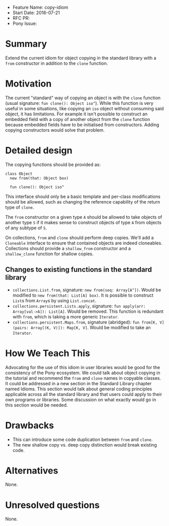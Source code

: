 - Feature Name: copy-idiom
- Start Date: 2016-07-21
- RFC PR:
- Pony Issue:

# Summary

Extend the current idiom for object copying in the standard library with a `from` constructor in addition to the `clone` function.

# Motivation

The current "standard" way of copying an object is with the `clone` function (usual signature: `fun clone(): Object iso^`). While this function is very useful in some situations, like copying an `iso` object without consuming said object, it has limitations. For example it isn't possible to construct an embedded field with a copy of another object from the `clone` function because embedded fields have to be initialised from constructors. Adding copying constructors would solve that problem.

# Detailed design

The copying functions should be provided as:

```
class Object
  new from(that: Object box)

  fun clone(): Object iso^
```

This interface should only be a basic template and per-class modifications should be allowed, such as changing the reference capability of the return type of `clone`.

The `from` constructor on a given type `A` should be allowed to take objects of another type `S` if it makes sense to construct objects of type `A` from objects of any subtype of `S`.

On collections, `from` and `clone` should perform deep copies. We'll add a `Cloneable` interface to ensure that contained objects are indeed cloneables. Collections should provide a `shallow_from` constructor and a `shallow_clone` function for shallow copies.

## Changes to existing functions in the standard library

- `collections.List.from`, signature: `new from(seq: Array[A^])`. Would be modified to `new from(that: List[A] box)`. It is possible to construct `List`s from `Array`s by using `List.concat`.
- `collections.persistent.Lists.apply`, signature: `fun apply(arr: Array[val->A]): List[A]`. Would be removed. This function is redundant with `from`, which is taking a more generic `Iterator`.
- `collections.persistent.Maps.from`, signature (abridged): `fun from[K, V](pairs: Array[(K, V)]): Map[K, V]`. Would be modified to take an `Iterator`.

# How We Teach This

Advocating for the use of this idiom in user libraries would be good for the consistency of the Pony ecosystem. We could talk about object copying in the tutorial and recommend the `from` and `clone` names in copyable classes. It could be addressed in a new section in the Standard Library chapter named Idioms. This section would talk about general coding principles applicable across all the standard library and that users could apply to their own programs or libraries. Some discussion on what exactly would go in this section would be needed.

# Drawbacks

- This can introduce some code duplication between `from` and `clone`.
- The new shallow copy vs. deep copy distinction would break existing code.

# Alternatives

None.

# Unresolved questions

None.
